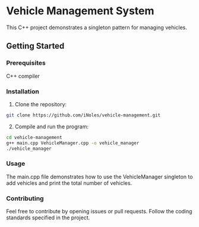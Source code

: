 # Vehicle Management System

This C++ project demonstrates a singleton pattern for managing vehicles.

## Getting Started

### Prerequisites

C++ compiler

### Installation

1. Clone the repository:
```bash
git clone https://github.com/iNoles/vehicle-management.git
```

2. Compile and run the program:
```bash
cd vehicle-management
g++ main.cpp VehicleManager.cpp -o vehicle_manager
./vehicle_manager
```

### Usage

The main.cpp file demonstrates how to use the VehicleManager singleton to add vehicles and print the total number of vehicles.

### Contributing

Feel free to contribute by opening issues or pull requests. Follow the coding standards specified in the project.